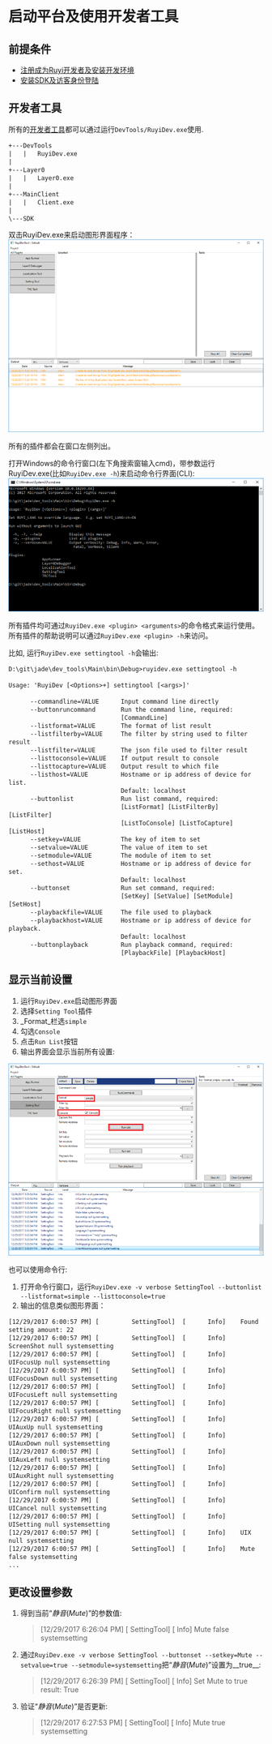 # 启动平台及使用开发者工具

## 前提条件

- [注册成为Ruyi开发者及安装开发环境](../topics/dev_onboarding.md)
- [安装SDK及访客身份登陆](setup.md)

## 开发者工具

所有的[开发者工具](../topics/devtool.md)都可以通过运行`DevTools/RuyiDev.exe`使用.

```
+---DevTools
|   |   RuyiDev.exe
|                       
+---Layer0
|   |   Layer0.exe
|                               
+---MainClient
|   |   Client.exe
|           
\---SDK
```

双击RuyiDev.exe来启动图形界面程序：
![](/docs/img/ruyidev_gui.png)

所有的插件都会在窗口左侧列出。

打开Windows的命令行窗口(左下角搜索窗输入cmd)，带参数运行RuyiDev.exe(比如`RuyiDev.exe -h`)来启动命令行界面(CLI):
![](/docs/img/ruyidev_cli.png)
	
所有插件均可通过`RuyiDev.exe <plugin> <arguments>`的命令格式来运行使用。
所有插件的帮助说明可以通过`RuyiDev.exe <plugin> -h`来访问。

比如, 运行`RuyiDev.exe settingtool -h`会输出:

```
D:\git\jade\dev_tools\Main\bin\Debug>ruyidev.exe settingtool -h

Usage: 'RuyiDev [<Options>+] settingtool [<args>]'

      --commandline=VALUE      Input command line directly
      --buttonruncommand       Run the command line, required:
                               [CommandLine]
      --listformat=VALUE       The format of list result
      --listfilterby=VALUE     The filter by string used to filter result
      --listfilter=VALUE       The json file used to filter result
      --listtoconsole=VALUE    If output result to console
      --listtocapture=VALUE    Output result to which file
      --listhost=VALUE         Hostname or ip address of device for list.
                               Default: localhost
      --buttonlist             Run list command, required:
                               [ListFormat] [ListFilterBy] [ListFilter]
                               [ListToConsole] [ListToCapture] [ListHost]
      --setkey=VALUE           The key of item to set
      --setvalue=VALUE         The value of item to set
      --setmodule=VALUE        The module of item to set
      --sethost=VALUE          Hostname or ip address of device for set.
                               Default: localhost
      --buttonset              Run set command, required:
                               [SetKey] [SetValue] [SetModule] [SetHost]
      --playbackfile=VALUE     The file used to playback
      --playbackhost=VALUE     Hostname or ip address of device for playback.
                               Default: localhost
      --buttonplayback         Run playback command, required:
                               [PlaybackFile] [PlaybackHost]
```

## 显示当前设置

1. 运行`RuyiDev.exe`启动图形界面
1. 选择`Setting Tool`插件
1. _Format_栏选`simple`
1. 勾选`Console`
1. 点击`Run List`按钮
1. 输出界面会显示当前所有设置:

![](/docs/img/ruyidev_gui_settings_list.png)

也可以使用命令行:

1. 打开命令行窗口，运行`RuyiDev.exe -v verbose SettingTool --buttonlist --listformat=simple --listtoconsole=true`
1. 输出的信息类似图形界面：
```
[12/29/2017 6:00:57 PM] [         SettingTool]  [      Info]    Found setting amount: 22
[12/29/2017 6:00:57 PM] [         SettingTool]  [      Info]    ScreenShot null systemsetting
[12/29/2017 6:00:57 PM] [         SettingTool]  [      Info]    UIFocusUp null systemsetting
[12/29/2017 6:00:57 PM] [         SettingTool]  [      Info]    UIFocusDown null systemsetting
[12/29/2017 6:00:57 PM] [         SettingTool]  [      Info]    UIFocusLeft null systemsetting
[12/29/2017 6:00:57 PM] [         SettingTool]  [      Info]    UIFocusRight null systemsetting
[12/29/2017 6:00:57 PM] [         SettingTool]  [      Info]    UIAuxUp null systemsetting
[12/29/2017 6:00:57 PM] [         SettingTool]  [      Info]    UIAuxDown null systemsetting
[12/29/2017 6:00:57 PM] [         SettingTool]  [      Info]    UIAuxLeft null systemsetting
[12/29/2017 6:00:57 PM] [         SettingTool]  [      Info]    UIAuxRight null systemsetting
[12/29/2017 6:00:57 PM] [         SettingTool]  [      Info]    UIConfirm null systemsetting
[12/29/2017 6:00:57 PM] [         SettingTool]  [      Info]    UICancel null systemsetting
[12/29/2017 6:00:57 PM] [         SettingTool]  [      Info]    UISetting null systemsetting
[12/29/2017 6:00:57 PM] [         SettingTool]  [      Info]    UIX null systemsetting
[12/29/2017 6:00:57 PM] [         SettingTool]  [      Info]    Mute false systemsetting
...
```

## 更改设置参数

1. 得到当前“_静音_(_Mute_)”的参数值:

	> [12/29/2017 6:26:04 PM] [         SettingTool]  [      Info]    Mute false systemsetting
	
1. 通过`RuyiDev.exe -v verbose SettingTool --buttonset --setkey=Mute --setvalue=true --setmodule=systemsetting`把“_静音_(_Mute_)”设置为__true__:
	
	> [12/29/2017 6:26:39 PM] [         SettingTool]  [      Info]    Set Mute to true result: True
	
1. 验证“_静音_(_Mute_)”是否更新:
	
	> [12/29/2017 6:27:53 PM] [         SettingTool]  [      Info]    Mute true systemsetting